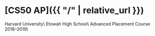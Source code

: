# [CS50 AP]({{ "/" | relative_url }})

Harvard University\\
Etowah High School\\
Advanced Placement Course
2018–2019\\
